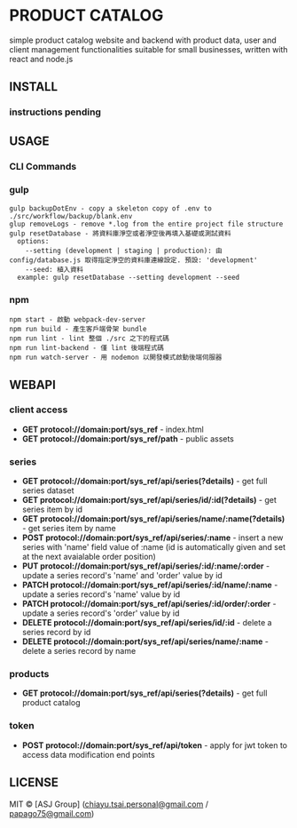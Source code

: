 # PRODUCT CATALOG
simple product catalog website and backend with product data, user and client management functionalities suitable for small businesses, written with react and node.js

## INSTALL

### instructions pending

## USAGE
### CLI Commands
### gulp
```
gulp backupDotEnv - copy a skeleton copy of .env to ./src/workflow/backup/blank.env
glup removeLogs - remove *.log from the entire project file structure
gulp resetDatabase - 將資料庫淨空或者淨空後再填入基礎或測試資料
  options:
    --setting (development | staging | production): 由 config/database.js 取得指定淨空的資料庫連線設定. 預設: 'development'
    --seed: 植入資料
  example: gulp resetDatabase --setting development --seed
```

### npm
```
npm start - 啟動 webpack-dev-server
npm run build - 產生客戶端骨架 bundle
npm run lint - lint 整個 ./src 之下的程式碼
npm run lint-backend - 僅 lint 後端程式碼
npm run watch-server - 用 nodemon 以開發模式啟動後端伺服器
```

## WEBAPI
### client access
* **GET protocol://domain:port/sys_ref** - index.html
* **GET protocol://domain:port/sys_ref/path** - public assets

### series
* **GET protocol://domain:port/sys_ref/api/series(?details)** - get full series dataset
* **GET protocol://domain:port/sys_ref/api/series/id/:id(?details)** - get series item by id
* **GET protocol://domain:port/sys_ref/api/series/name/:name(?details)** - get series item by name
* **POST protocol://domain:port/sys_ref/api/series/:name** - insert a new series with 'name' field value of :name (id is automatically given and set at the next avaialable order position)
* **PUT protocol://domain:port/sys_ref/api/series/:id/:name/:order** - update a series record's 'name' and 'order' value by id
* **PATCH protocol://domain:port/sys_ref/api/series/:id/name/:name** - update a series record's 'name' value by id
* **PATCH protocol://domain:port/sys_ref/api/series/:id/order/:order** - update a series record's 'order' value by id
* **DELETE protocol://domain:port/sys_ref/api/series/id/:id** - delete a series record by id
* **DELETE protocol://domain:port/sys_ref/api/series/name/:name** - delete a series record by name

### products
* **GET protocol://domain:port/sys_ref/api/series(?details)** - get full product catalog

### token
* **POST protocol://domain:port/sys_ref/api/token** - apply for jwt token to access data modification end points

## LICENSE
MIT © [ASJ Group] (chiayu.tsai.personal@gmail.com / papago75@gmail.com)
